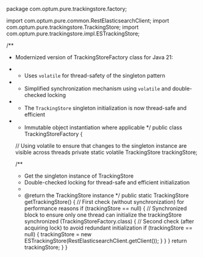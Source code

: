 package com.optum.pure.trackingstore.factory;

import com.optum.pure.common.RestElasticsearchClient;
import com.optum.pure.trackingstore.TrackingStore;
import com.optum.pure.trackingstore.impl.ESTrackingStore;

/**
 * Modernized version of TrackingStoreFactory class for Java 21:
 * - Uses `volatile` for thread-safety of the singleton pattern
 * - Simplified synchronization mechanism using `volatile` and double-checked locking
 * - The `TrackingStore` singleton initialization is now thread-safe and efficient
 * - Immutable object instantiation where applicable
 */
public class TrackingStoreFactory {

    // Using volatile to ensure that changes to the singleton instance are visible across threads
    private static volatile TrackingStore trackingStore;

    /**
     * Get the singleton instance of TrackingStore
     * Double-checked locking for thread-safe and efficient initialization
     *
     * @return the TrackingStore instance
     */
    public static TrackingStore getTrackingStore() {
        // First check (without synchronization) for performance reasons
        if (trackingStore == null) {
            // Synchronized block to ensure only one thread can initialize the trackingStore
            synchronized (TrackingStoreFactory.class) {
                // Second check (after acquiring lock) to avoid redundant initialization
                if (trackingStore == null) {
                    trackingStore = new ESTrackingStore(RestElasticsearchClient.getClient());
                }
            }
        }
        return trackingStore;
    }
}
